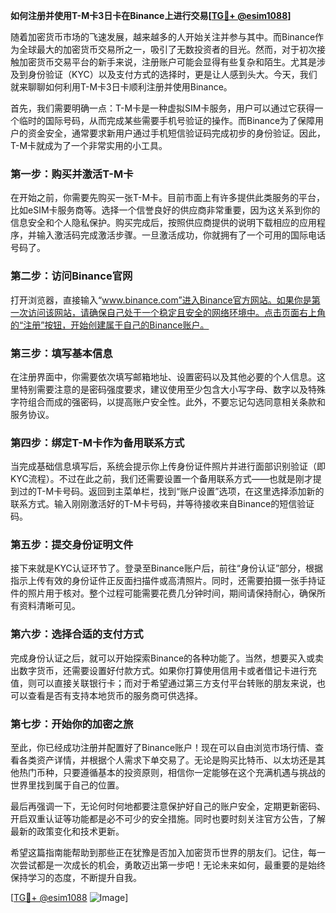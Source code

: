 **如何注册并使用T-M卡3日卡在Binance上进行交易[[TG💪+ @esim1088](https://t.me/s/esim1088)]**

随着加密货币市场的飞速发展，越来越多的人开始关注并参与其中。而Binance作为全球最大的加密货币交易所之一，吸引了无数投资者的目光。然而，对于初次接触加密货币交易平台的新手来说，注册账户可能会显得有些复杂和陌生。尤其是涉及到身份验证（KYC）以及支付方式的选择时，更是让人感到头大。今天，我们就来聊聊如何利用T-M卡3日卡顺利注册并使用Binance。

首先，我们需要明确一点：T-M卡是一种虚拟SIM卡服务，用户可以通过它获得一个临时的国际号码，从而完成某些需要手机号验证的操作。而Binance为了保障用户的资金安全，通常要求新用户通过手机短信验证码完成初步的身份验证。因此，T-M卡就成为了一个非常实用的小工具。

### **第一步：购买并激活T-M卡**
在开始之前，你需要先购买一张T-M卡。目前市面上有许多提供此类服务的平台，比如eSIM卡服务商等。选择一个信誉良好的供应商非常重要，因为这关系到你的信息安全和个人隐私保护。购买完成后，按照供应商提供的说明下载相应的应用程序，并输入激活码完成激活步骤。一旦激活成功，你就拥有了一个可用的国际电话号码了。

### **第二步：访问Binance官网**
打开浏览器，直接输入“www.binance.com”进入Binance官方网站。如果你是第一次访问该网站，请确保自己处于一个稳定且安全的网络环境中。点击页面右上角的“注册”按钮，开始创建属于自己的Binance账户。

### **第三步：填写基本信息**
在注册界面中，你需要依次填写邮箱地址、设置密码以及其他必要的个人信息。这里特别需要注意的是密码强度要求，建议使用至少包含大小写字母、数字以及特殊字符组合而成的强密码，以提高账户安全性。此外，不要忘记勾选同意相关条款和服务协议。

### **第四步：绑定T-M卡作为备用联系方式**
当完成基础信息填写后，系统会提示你上传身份证件照片并进行面部识别验证（即KYC流程）。不过在此之前，我们还需要设置一个备用联系方式——也就是刚才提到过的T-M卡号码。返回到主菜单栏，找到“账户设置”选项，在这里选择添加新的联系方式。输入刚刚激活好的T-M卡号码，并等待接收来自Binance的短信验证码。

### **第五步：提交身份证明文件**
接下来就是KYC认证环节了。登录至Binance账户后，前往“身份认证”部分，根据指示上传有效的身份证件正反面扫描件或高清照片。同时，还需要拍摄一张手持证件的照片用于核对。整个过程可能需要花费几分钟时间，期间请保持耐心，确保所有资料清晰可见。

### **第六步：选择合适的支付方式**
完成身份认证之后，就可以开始探索Binance的各种功能了。当然，想要买入或卖出数字货币，还需要设置好付款方式。如果你打算使用信用卡或者借记卡进行充值，则可以直接关联银行卡；而对于希望通过第三方支付平台转账的朋友来说，也可以查看是否有支持本地货币的服务商可供选择。

### **第七步：开始你的加密之旅**
至此，你已经成功注册并配置好了Binance账户！现在可以自由浏览市场行情、查看各类资产详情，并根据个人需求下单交易了。无论是购买比特币、以太坊还是其他热门币种，只要遵循基本的投资原则，相信你一定能够在这个充满机遇与挑战的世界里找到属于自己的位置。

最后再强调一下，无论何时何地都要注意保护好自己的账户安全，定期更新密码、开启双重认证等功能都是必不可少的安全措施。同时也要时刻关注官方公告，了解最新的政策变化和技术更新。

希望这篇指南能帮助到那些正在犹豫是否加入加密货币世界的朋友们。记住，每一次尝试都是一次成长的机会，勇敢迈出第一步吧！无论未来如何，最重要的是始终保持学习的态度，不断提升自我。

[[TG💪+ @esim1088](https://t.me/s/esim1088) ![Image](https://i.postimg.cc/4NQfJmqS/Snipaste-2025-05-13-00-14-12.png)]